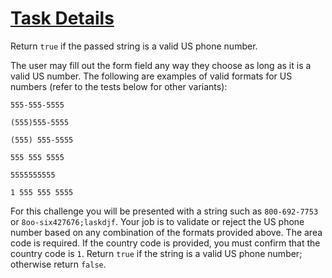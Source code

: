 # <a href="https://www.freecodecamp.org/challenges/validate-us-telephone-numbers">Task Details</a>

Return `true` if the passed string is a valid US phone number.

The user may fill out the form field any way they choose as long as it is a valid US number. The following are examples of valid formats for US numbers (refer to the tests below for other variants):


`555-555-5555`

`(555)555-5555`

`(555) 555-5555`

`555 555 5555`

`5555555555`

`1 555 555 5555`

For this challenge you will be presented with a string such as `800-692-7753` or `8oo-six427676;laskdjf`. Your job is to validate or reject the US phone number based on any combination of the formats provided above. The area code is required. If the country code is provided, you must confirm that the country code is `1`. Return `true` if the string is a valid US phone number; otherwise return `false`.
